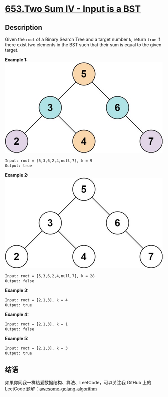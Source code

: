 # [653.Two Sum IV - Input is a BST][title]

## Description
Given the `root` of a Binary Search Tree and a target number `k`, return `true` if there exist two elements in the BST such that their sum is equal to the given target.


**Example 1:**
![example1](./sum_tree_1.jpg)
```
Input: root = [5,3,6,2,4,null,7], k = 9
Output: true
```

__Example 2:__
![example2](./sum_tree_2.jpg)
```
Input: root = [5,3,6,2,4,null,7], k = 28
Output: false
```

__Example 3:__

```
Input: root = [2,1,3], k = 4
Output: true
```

__Example 4:__

```
Input: root = [2,1,3], k = 1
Output: false
```

__Example 5:__

```
Input: root = [2,1,3], k = 3
Output: true
```

## 结语

如果你同我一样热爱数据结构、算法、LeetCode，可以关注我 GitHub 上的 LeetCode 题解：[awesome-golang-algorithm][me]

[title]: https://leetcode.com/problems/two-sum-iv-input-is-a-bst/
[me]: https://github.com/Golang-Solutions/awesome-golang-algorithm
